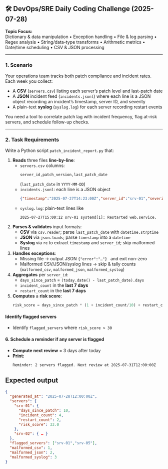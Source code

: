 ## 🛠️ DevOps/SRE Daily Coding Challenge (2025-07-28)

**Topic Focus:**  
Dictionary & data manipulation • Exception handling • File & log parsing • Regex analysis • String/data-type transforms • Arithmetic metrics • Date/time scheduling • CSV & JSON processing

---

### 1. Scenario

Your operations team tracks both patch compliance and incident rates. Each week you collect:

- A **CSV** (`servers.csv`) listing each server’s patch level and last-patch date  
- A **JSON** incident feed (`incidents.jsonl`) where each line is a JSON object recording an incident’s timestamp, server ID, and severity  
- A plain-text **syslog** (`syslog.log`) for each server recording restart events  

You need a tool to correlate patch lag with incident frequency, flag at-risk servers, and schedule follow-up checks.

---

### 2. Task Requirements

Write a Python script `patch_incident_report.py` that:

1. **Reads** three files **line-by-line**:  
   - `servers.csv` columns:  
     ```csv
     server_id,patch_version,last_patch_date
     ```  
     (`last_patch_date` in `YYYY-MM-DD`)  
   - `incidents.jsonl`: each line is a JSON object  
     ```json
     {"timestamp":"2025-07-27T14:23:00Z","server_id":"srv-01","severity":"critical"}
     ```  
   - `syslog.log`: plain-text lines like  
     ```
     2025-07-27T15:00:12 srv-01 systemd[1]: Restarted web.service.
     ```
2. **Parses & validates** input formats:  
   - **CSV** via `csv.reader`; parse `last_patch_date` with `datetime.strptime`  
   - **JSON** via `json.loads`; parse `timestamp` into a `datetime`  
   - **Syslog** via `re` to extract `timestamp` and `server_id`; skip malformed lines  
3. **Handles exceptions**:  
   - Missing file → output JSON `{"error":"…"} ` and exit non-zero  
   - Malformed CSV/JSON/syslog lines → skip & tally counts (`malformed_csv`, `malformed_json`, `malformed_syslog`)  
4. **Aggregates** per `server_id`:  
   - `days_since_patch` = `(today.date() - last_patch_date).days`  
   - `incident_count` in the **last 7 days**  
   - `restart_count` in the **last 7 days**  
5. **Computes** a **risk score**:  
   ```python
   risk_score = days_since_patch * (1 + incident_count/10) + restart_count * 2
#### Identify flagged servers  
- Identify `flagged_servers` where `risk_score > 30`

#### 6. Schedule a reminder if any server is flagged  
- **Compute next review** = 3 days after today  
- **Print:**
  ```plaintext
  Reminder: 2 servers flagged. Next review at 2025-07-31T12:00:00Z

## Expected output
```json
{
  "generated_at": "2025-07-28T12:00:00Z",
  "servers": {
    "srv-01": {
      "days_since_patch": 10,
      "incident_count": 4,
      "restart_count": 2,
      "risk_score": 33.0
    },
    "srv-02": { … }
  },
  "flagged_servers": ["srv-01","srv-05"],
  "malformed_csv": 1,
  "malformed_json": 2,
  "malformed_syslog": 3
}

```